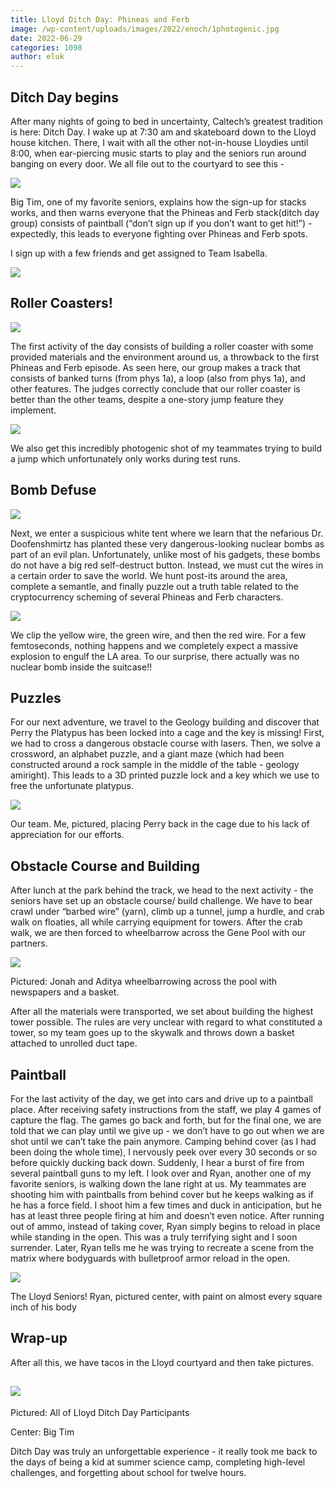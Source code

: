```yaml
---
title: Lloyd Ditch Day: Phineas and Ferb
image: /wp-content/uploads/images/2022/enoch/1photogenic.jpg
date: 2022-06-29
categories: 1098
author: eluk
---
```

## Ditch Day begins

After many nights of going to bed in uncertainty, Caltech’s greatest tradition is here: Ditch Day. I wake up at 7:30 am and skateboard down to the Lloyd house kitchen. There, I wait with all the other not-in-house Lloydies until 8:00, when ear-piercing music starts to play and the seniors run around banging on every door. We all file out to the courtyard to see this -

![](/images/2022/enoch/IMG_3851.jpg)

Big Tim, one of my favorite seniors, explains how the sign-up for stacks works, and then warns everyone that the Phineas and Ferb stack(ditch day group) consists of paintball (“don’t sign up if you don’t want to get hit!”) - expectedly, this leads to everyone fighting over Phineas and Ferb spots.

I sign up with a few friends and get assigned to Team Isabella.

![](/images/2022/enoch/20220520_084351.jpg)

## Roller Coasters!

![](/images/2022/enoch/20220520_085744.jpg)

The first activity of the day consists of building a roller coaster with some provided materials and the environment around us, a throwback to the first Phineas and Ferb episode. As seen here, our group makes a track that consists of banked turns (from phys 1a), a loop (also from phys 1a), and other features. The judges correctly conclude that our roller coaster is better than the other teams, despite a one-story jump feature they implement.

![](/images/2022/enoch/1photogenic.jpg)

We also get this incredibly photogenic shot of my teammates trying to build a jump which unfortunately only works during test runs.

## Bomb Defuse

![](/images/2022/enoch/IMG_1147.jpg)

Next, we enter a suspicious white tent where we learn that the nefarious Dr. Doofenshmirtz has planted these very dangerous-looking nuclear bombs as part of an evil plan. Unfortunately, unlike most of his gadgets, these bombs do not have a big red self-destruct button. Instead, we must cut the wires in a certain order to save the world. We hunt post-its around the area, complete a semantle, and finally puzzle out a truth table related to the cryptocurrency scheming of several Phineas and Ferb characters.

![](/images/2022/enoch/IMG_1145.jpg)

We clip the yellow wire, the green wire, and then the red wire. For a few femtoseconds, nothing happens and we completely expect a massive explosion to engulf the LA area. To our surprise, there actually was no nuclear bomb inside the suitcase!!

## Puzzles

For our next adventure, we travel to the Geology building and discover that Perry the Platypus has been locked into a cage and the key is missing! First, we had to cross a dangerous obstacle course with lasers. Then, we solve a crossword, an alphabet puzzle, and a giant maze (which had been constructed around a rock sample in the middle of the table - geology amiright). This leads to a 3D printed puzzle lock and a key which we use to free the unfortunate platypus.

![](/images/2022/enoch/1cage.jpg)

Our team. Me, pictured, placing Perry back in the cage due to his lack of appreciation for our efforts.

## Obstacle Course and Building

After lunch at the park behind the track, we head to the next activity - the seniors have set up an obstacle course/ build challenge. We have to bear crawl under “barbed wire” (yarn), climb up a tunnel, jump a hurdle, and crab walk on floaties, all while carrying equipment for towers. After the crab walk, we are then forced to wheelbarrow across the Gene Pool with our partners.

![](/images/2022/enoch/IMG_1163.jpg)

Pictured: Jonah and Aditya wheelbarrowing across the pool with newspapers and a basket.

After all the materials were transported, we set about building the highest tower possible. The rules are very unclear with regard to what constituted a tower, so my team goes up to the skywalk and throws down a basket attached to unrolled duct tape.

## Paintball

For the last activity of the day, we get into cars and drive up to a paintball place. After receiving safety instructions from the staff, we play 4 games of capture the flag. The games go back and forth, but for the final one, we are told that we can play until we give up - we don’t have to go out when we are shot until we can’t take the pain anymore. Camping behind cover (as I had been doing the whole time), I nervously peek over every 30 seconds or so before quickly ducking back down. Suddenly, I hear a burst of fire from several paintball guns to my left. I look over and Ryan, another one of my favorite seniors, is walking down the lane right at us. My teammates are shooting him with paintballs from behind cover but he keeps walking as if he has a force field. I shoot him a few times and duck in anticipation, but he has at least three people firing at him and doesn’t even notice. After running out of ammo, instead of taking cover, Ryan simply begins to reload in place while standing in the open. This was a truly terrifying sight and I soon surrender. Later, Ryan tells me he was trying to recreate a scene from the matrix where bodyguards with bulletproof armor reload in the open.

![](/images/2022/enoch/IMG_3874.jpg)

The Lloyd Seniors! Ryan, pictured center, with paint on almost every square inch of his body

## Wrap-up

After all this, we have tacos in the Lloyd courtyard and then take pictures.

## ![](/images/2022/enoch/1participants.jpg)

Pictured: All of Lloyd Ditch Day Participants

Center: Big Tim

Ditch Day was truly an unforgettable experience - it really took me back to the days of being a kid at summer science camp, completing high-level challenges, and forgetting about school for twelve hours.